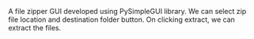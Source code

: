 A file zipper GUI developed using PySimpleGUI library. We can select zip file location and destination folder button. On clicking extract, we can extract the files.
